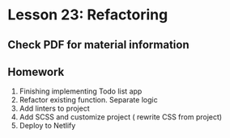 # Lesson 23: Refactoring

## Check PDF for material information

## Homework

1. Finishing implementing Todo list app
2. Refactor existing function. Separate logic
3. Add linters to project
4. Add SCSS and customize project ( rewrite CSS from project)
5. Deploy to Netlify
